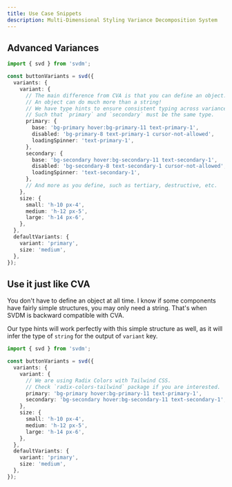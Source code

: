 ```yaml
---
title: Use Case Snippets
description: Multi-Dimensional Styling Variance Decomposition System
---
```


## Advanced Variances

```typescript
import { svd } from 'svdm';

const buttonVariants = svd({
  variants: {
    variant: {
      // The main difference from CVA is that you can define an object.
      // An object can do much more than a string!
      // We have type hints to ensure consistent typing across variances.
      // Such that `primary` and `secondary` must be the same type.
      primary: {
        base: 'bg-primary hover:bg-primary-11 text-primary-1',
        disabled: 'bg-primary-8 text-primary-1 cursor-not-allowed',
        loadingSpinner: 'text-primary-1',
      },
      secondary: {
        base: 'bg-secondary hover:bg-secondary-11 text-secondary-1',
        disabled: 'bg-secondary-8 text-secondary-1 cursor-not-allowed',
        loadingSpinner: 'text-secondary-1',
      },
      // And more as you define, such as tertiary, destructive, etc.
    },
    size: {
      small: 'h-10 px-4',
      medium: 'h-12 px-5',
      large: 'h-14 px-6',
    },
  },
  defaultVariants: {
    variant: 'primary',
    size: 'medium',
  },
});
```

## Use it just like CVA

You don't have to define an object at all time. I know if some components have fairly simple structures, you may only need a string. That's when SVDM is backward compatible with CVA.

Our type hints will work perfectly with this simple structure as well, as it will infer the type of `string` for the output of `variant` key.

```typescript
import { svd } from 'svdm';

const buttonVariants = svd({
  variants: {
    variant: {
      // We are using Radix Colors with Tailwind CSS.
      // Check `radix-colors-tailwind` package if you are interested.
      primary: 'bg-primary hover:bg-primary-11 text-primary-1',
      secondary: 'bg-secondary hover:bg-secondary-11 text-secondary-1',
    },
    size: {
      small: 'h-10 px-4',
      medium: 'h-12 px-5',
      large: 'h-14 px-6',
    },
  },
  defaultVariants: {
    variant: 'primary',
    size: 'medium',
  },
});
```


